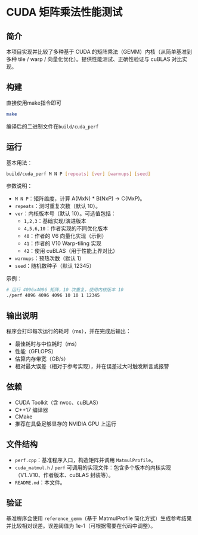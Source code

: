 # CUDA 矩阵乘法性能测试

简介
---
本项目实现并比较了多种基于 CUDA 的矩阵乘法（GEMM）内核（从简单基准到多种 tile / warp / 向量化优化）。提供性能测试、正确性验证与 cuBLAS 对比实现。

构建
---
直接使用make指令即可

```bash
make
```

编译后的二进制文件在`build/cuda_perf`

运行
---
基本用法：

```bash
build/cuda_perf M N P [repeats] [ver] [warmups] [seed]
```

参数说明：
- `M N P`：矩阵维度，计算 A(MxN) * B(NxP) -> C(MxP)。
- `repeats`：测时重复次数（默认 10）。
- `ver`：内核版本号（默认 10）。可选值包括：
    - `1,2,3`：基础实现/演进版本
    - `4,5,6,10`：作者实现的不同优化版本
    - `40`：作者的 V6 向量化实现（示例）
    - `41`：作者的 V10 Warp-tiling 实现
    - `42`：使用 cuBLAS（用于性能上界对比）
- `warmups`：预热次数（默认 1）
- `seed`：随机数种子（默认 12345）

示例：

```bash
# 运行 4096x4096 矩阵，10 次重复，使用内核版本 10
./perf 4096 4096 4096 10 10 1 12345
```

输出说明
---
程序会打印每次运行的耗时（ms），并在完成后输出：
- 最佳耗时与中位耗时（ms）
- 性能（GFLOPS）
- 估算内存带宽（GB/s）
- 相对最大误差（相对于参考实现），并在误差过大时触发断言或报警

依赖
---
- CUDA Toolkit（含 nvcc、cuBLAS）
- C++17 编译器
- CMake
- 推荐在具备足够显存的 NVIDIA GPU 上运行

文件结构
---
- `perf.cpp`：基准程序入口，构造矩阵并调用 `MatmulProfile`。
- `cuda_matmul.h` / `perf` 可调用的实现文件：包含多个版本的内核实现（V1..V10、作者版本、cuBLAS 封装等）。
- `README.md`：本文件。

验证
---
基准程序会使用 `reference_gemm`（基于 MatmulProfile 简化方式）生成参考结果并比较相对误差。误差阈值为 1e-1（可根据需要在代码中调整）。



